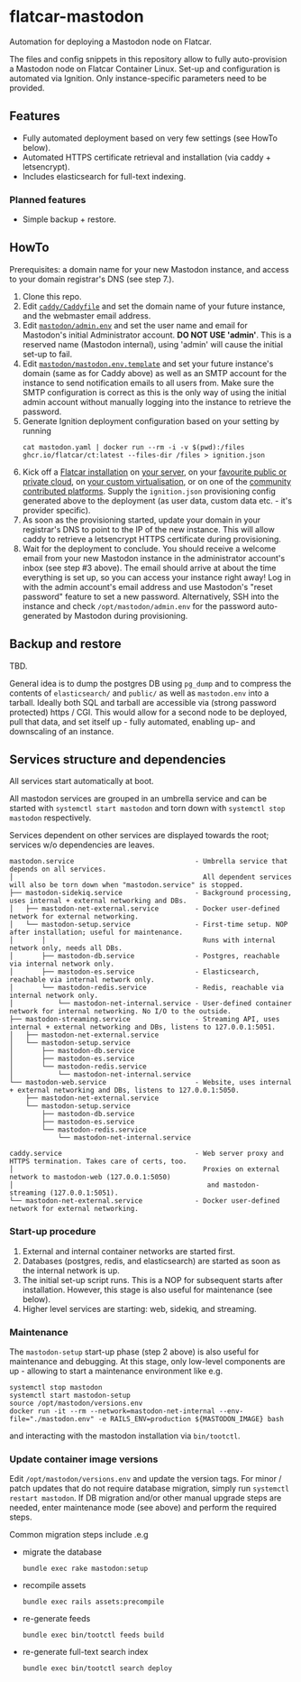 # flatcar-mastodon
Automation for deploying a Mastodon node on Flatcar.

The files and config snippets in this repository allow to fully auto-provision a Mastodon node on Flatcar Container Linux.
Set-up and configuration is automated via Ignition.
Only instance-specific parameters need to be provided.

## Features
- Fully automated deployment based on very few settings (see HowTo below).
- Automated HTTPS certificate retrieval and installation (via caddy + letsencrypt).
- Includes elasticsearch for full-text indexing.

### Planned features
- Simple backup + restore.

## HowTo

Prerequisites: a domain name for your new Mastodon instance, and access to your domain registrar's DNS (see step 7.).

1. Clone this repo.
2. Edit [`caddy/Caddyfile`](caddy/Caddyfile) and set the domain name of your future instance, and the webmaster email address.
3. Edit [`mastodon/admin.env`](mastodon/admin.env) and set the user name and email for Mastodon's initial Administrator account.
   **DO NOT USE 'admin'**. This is a reserved name (Mastodon internal), using 'admin' will cause the initial set-up to fail.
4. Edit [`mastodon/mastodon.env.template`](mastodon/mastodon.env.template) and set your future instance's domain (same as for Caddy above)
   as well as an SMTP account for the instance to send notification emails to all users from.
   Make sure the SMTP configuration is correct as this is the only way of using the initial admin account without manually logging
   into the instance to retrieve the password.
5. Generate Ignition deployment configuration based on your setting by running
   ```shell
   cat mastodon.yaml | docker run --rm -i -v $(pwd):/files ghcr.io/flatcar/ct:latest --files-dir /files > ignition.json
   ```
6. Kick off a [Flatcar installation](https://www.flatcar.org/docs/latest/installing/)
   on [your server](https://www.flatcar.org/docs/latest/installing/bare-metal/),
   on your [favourite public or private cloud](https://www.flatcar.org/docs/latest/installing/cloud/),
   on [your custom virtualisation](https://www.flatcar.org/docs/latest/installing/vms/),
   or on one of the [community contributed platforms](https://www.flatcar.org/docs/latest/installing/community-platforms/).
   Supply the `ignition.json` provisioning config generated above to the deployment (as user data, custom data etc. - it's provider specific).
7. As soon as the provisioning started, update your domain in your registrar's DNS to point to the IP of the new instance.
   This will allow caddy to retrieve a letsencrypt HTTPS certificate during provisioning.
8. Wait for the deployment to conclude.
   You should receive a welcome email from your new Mastodon instance in the administrator account's inbox (see step #3 above).
   The email should arrive at about the time everything is set up, so you can access your instance right away!
   Log in with the admin account's email address and use Mastodon's "reset password" feature to set a new password.
   Alternatively, SSH into the instance and check `/opt/mastodon/admin.env` for the password auto-generated by Mastodon during provisioning.

## Backup and restore
TBD.

General idea is to dump the postgres DB using `pg_dump` and to compress the contents of `elasticsearch/` and `public/` as well as `mastodon.env` into a tarball.
Ideally both SQL and tarball are accessible via (strong password protected) https / CGI.
This would allow for a second node to be deployed, pull that data, and set itself up - fully automated, enabling up- and downscaling of an instance.

## Services structure and dependencies

All services start automatically at boot.

All mastodon services are grouped in an umbrella service and can be started with `systemctl start mastodon` and torn down with `systemctl stop mastodon` respectively.


Services dependent on other services are displayed towards the root; services w/o dependencies are leaves.

```
mastodon.service                              - Umbrella service that depends on all services.
│                                               All dependent services will also be torn down when "mastodon.service" is stopped.
├── mastodon-sidekiq.service                  - Background processing, uses internal + external networking and DBs.
│   ├── mastodon-net-external.service         - Docker user-defined network for external networking.
│   └── mastodon-setup.service                - First-time setup. NOP after installation; useful for maintenance.
│       │                                       Runs with internal network only, needs all DBs.
│       ├── mastodon-db.service               - Postgres, reachable via internal network only.
│       ├── mastodon-es.service               - Elasticsearch, reachable via internal network only.
│       └── mastodon-redis.service            - Redis, reachable via internal network only.
│           └── mastodon-net-internal.service - User-defined container network for internal networking. No I/O to the outside.
├── mastodon-streaming.service                - Streaming API, uses internal + external networking and DBs, listens to 127.0.0.1:5051.
│   ├── mastodon-net-external.service
│   └── mastodon-setup.service
│       ├── mastodon-db.service
│       ├── mastodon-es.service
│       └── mastodon-redis.service
│           └── mastodon-net-internal.service
└── mastodon-web.service                      - Website, uses internal + external networking and DBs, listens to 127.0.0.1:5050.
    ├── mastodon-net-external.service
    └── mastodon-setup.service
        ├── mastodon-db.service
        ├── mastodon-es.service
        └── mastodon-redis.service
            └── mastodon-net-internal.service

caddy.service                                 - Web server proxy and HTTPS termination. Takes care of certs, too.
│                                               Proxies on external network to mastodon-web (127.0.0.1:5050)
│                                                and mastodon-streaming (127.0.0.1:5051).
└── mastodon-net-external.service             - Docker user-defined network for external networking.
```

### Start-up procedure

1. External and internal container networks are started first.
2. Databases (postgres, redis, and elasticsearch) are started as soon as the internal network is up.
3. The initial set-up script runs.
   This is a NOP for subsequent starts after installation.
   However, this stage is also useful for maintenance (see below).
4. Higher level services are starting: web, sidekiq, and streaming.

### Maintenance

The `mastodon-setup` start-up phase (step 2 above) is also useful for maintenance and debugging.
At this stage, only low-level components are up - allowing to start a maintenance environment like e.g.
```shell
systemctl stop mastodon
systemctl start mastodon-setup
source /opt/mastodon/versions.env
docker run -it --rm --network=mastodon-net-internal --env-file="./mastodon.env" -e RAILS_ENV=production ${MASTODON_IMAGE} bash
```
and interacting with the mastodon installation via `bin/tootctl`.

### Update container image versions

Edit `/opt/mastodon/versions.env` and update the version tags.
For minor / patch updates that do not require database migration, simply run `systemctl restart mastodon`.
If DB migration and/or other manual upgrade steps are needed, enter maintenance mode (see above) and perform the required steps.

Common migration steps include .e.g
- migrate the database
  ```
  bundle exec rake mastodon:setup
  ```
- recompile assets
  ```
  bundle exec rails assets:precompile
  ```
- re-generate feeds
  ```
  bundle exec bin/tootctl feeds build
  ```
- re-generate full-text search index
  ```
  bundle exec bin/tootctl search deploy
  ```
